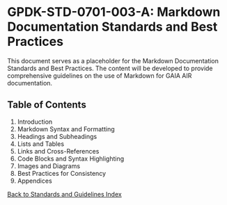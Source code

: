 # GPDK-STD-0701-003-A: Markdown Documentation Standards and Best Practices

This document serves as a placeholder for the Markdown Documentation Standards and Best Practices. The content will be developed to provide comprehensive guidelines on the use of Markdown for GAIA AIR documentation.

## Table of Contents

1. Introduction
2. Markdown Syntax and Formatting
3. Headings and Subheadings
4. Lists and Tables
5. Links and Cross-References
6. Code Blocks and Syntax Highlighting
7. Images and Diagrams
8. Best Practices for Consistency
9. Appendices

[Back to Standards and Guidelines Index](./index.md)
